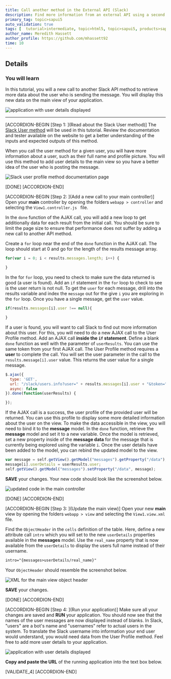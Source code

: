 ```yaml
---
title: Call another method in the External API (Slack)
description: Find more information from an external API using a second method call
primary_tag: topic>sapui5
auto_validation: true
tags: [  tutorial>intermediate, topic>html5, topic>sapui5, products>sap-web-ide ]
author_name: Meredith Hassett
author_profile: https://github.com/mhassett92
time: 10
---
```


## Details
### You will learn  
In this tutorial, you will a new call to another Slack API method to retrieve more data about the user who is sending the message. You will display this new data on the main view of your application.

![application with user details displayed](final.png)

---

[ACCORDION-BEGIN [Step 1: ](Read about the Slack User method)]
The [Slack User method](https://api.slack.com/methods/users.info) will be used in this tutorial. Review the documentation and tester available on the website to get a better understanding of the inputs and expected outputs of this method.

When you call the user method for a given user, you will have more information about a user, such as their full name and profile picture. You will use this method to add user details to the main view so you have a better idea of the user who is posting the message.

![Slack user profile method documentation page](slack-1.png)


[DONE]
[ACCORDION-END]

[ACCORDION-BEGIN [Step 2: ](Add a new call to your main controller)]
Open your **main** controller by opening the folders `webapp > controller` and selecting the `View1.controller.js ` file.

In the `done` function of the AJAX call, you will add a new loop to get additionally data for each result from the initial call. You should be sure to limit the page size to ensure that performance does not suffer by adding a new call to another API method.

Create a `for` loop near the end of the `done` function in the AJAX call. The loop should start at 0 and go for the length of the results message array.

```javascript
for(var i = 0; i < results.messages.length; i++) {

}
```

In the for `for` loop, you need to check to make sure the data returned is good (a user is found). Add an `if` statement in the `for` loop to check to see is the user return is not null. To get the `user` for each message, drill into the results variable and index the `message` out for the give `i` you are exploring in the `for` loop. Once you have a single message, get the `user` value.

```javascript
if(results.messages[i].user !== null){

}
```

If a user is found, you will want to call Slack to find out more information about this user. For this, you will need to do a new AJAX call to the User Profile method. Add an AJAX call **inside the `if` statement**. Define a blank `done` function as well with the parameter of `userResults`. You can use the same token from your first AJAX call. The User Profile method requires a **user** to complete the call. You will set the user parameter in the call to the `results.message[i].user` value. This returns the user value for a single message.

```javascript
$.ajax({
  type: 'GET',
  url: "/slack/users.info?user=" + results.messages[i].user + "&token=" + token,
  async: false
}).done(function(userResults) {

});
```

If the AJAX call is a success, the user profile of the provided user will be returned. You can use this profile to display some more detailed information about the user on the view. To make the data accessible in the view, you will need to bind it to the **message** model. In the `done` function, retrieve the **message** model and set it to a new variable. Once the model is retrieved, set a new property inside of the **message data** for the message that is currently being explored using the variable `i`. Once the user details have been added to the model, you can rebind the updated model to the view.

```javascript
var message = self.getView().getModel("messages").getProperty("/data");
message[i].userDetails = userResults.user;
self.getView().getModel("messages").setProperty("/data", message);
```

**SAVE** your changes. Your new code should look like the screenshot below.

![updated code in the main controller](controller-1.png)

[DONE]
[ACCORDION-END]

[ACCORDION-BEGIN [Step 3: ](Update the main view)]
Open your new **main** view by opening the folders `webapp > view` and selecting the `View1.view.xml` file.

Find the `ObjectHeader` in the `cells` definition of the table. Here, define a new attribute call `intro` which you will set to the new `userDetails` properties available in the **messages** model. Use the `real_name` property that is now available from the `userDetails` to display the users full name instead of their username.

```xml
intro="{messages>userDetails/real_name}"
```
Your `ObjectHeader` should resemble the screenshot below.

![XML for the main view object header](view-1.png)

**SAVE** your changes.

[DONE]
[ACCORDION-END]

[ACCORDION-BEGIN [Step 4: ](Run your application)]
Make sure all your changes are saved and **RUN** your application. You should now see that the names of the user messages are now displayed instead of blanks. In Slack, "users" are a bot's name and "usernames" refer to actual users in the system. To translate the Slack username into information your end user would understand, you would need data from the User Profile method. Feel free to add more user details to your application.

![application with user details displayed](final.png)

**Copy and paste the URL** of the running application into the text box below.

[VALIDATE_4]
[ACCORDION-END]
